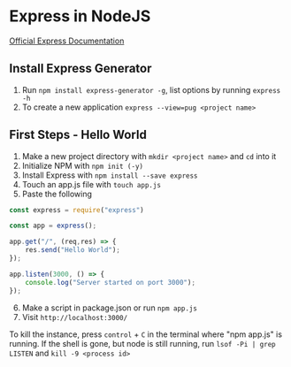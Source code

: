 # Express in NodeJS

[Official Express Documentation](https://expressjs.com/)

## Install Express Generator

1. Run `npm install express-generator -g`, list options by running `express -h`
2. To create a new application `express --view=pug <project name>`

## First Steps - Hello World

1. Make a new project directory with ```mkdir <project name>``` and ```cd``` into it
2. Initialize NPM with ```npm init (-y)```
3. Install Express with ```npm install --save express```
4. Touch an app.js file with ```touch app.js```
5. Paste the following 
```javascript
const express = require("express")

const app = express();

app.get("/", (req,res) => {
    res.send("Hello World");
});

app.listen(3000, () => {
    console.log("Server started on port 3000");
});
```
6. Make a script in package.json or run ```npm app.js```
7. Visit ```http://localhost:3000/```

To kill the instance, press `control` + `C` in the terminal where "npm app.js" is running.
If the shell is gone, but node is still running, run ```lsof -Pi | grep LISTEN``` and ```kill -9 <process id>```